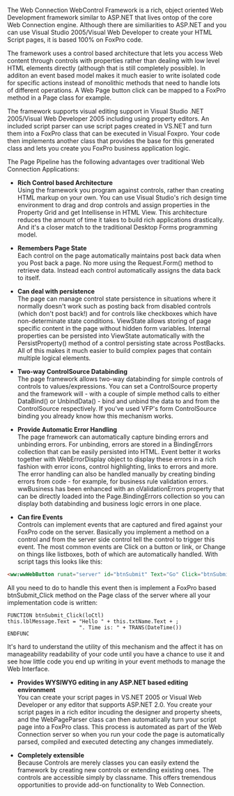 ﻿The Web Connection WebControl Framework is a rich, object oriented Web Development framework similar to ASP.NET that lives ontop of the core Web Connection engine. Although there are similiarities to ASP.NET and you can use Visual Studio 2005/Visual Web Developer to create your HTML Script pages, it is based 100% on FoxPro code.

The framework uses a control based architecture that lets you access Web content through controls with properties rather than dealing with low level HTML elements directly (although that is still completely possible). In additon an event based model makes it much easier to write isolated code for specific actions instead of monolithic methods that need to handle lots of different operations. A Web Page button click can be mapped to a FoxPro method in a Page class for example.

The framework supports visual editing support in Visual Studio .NET 2005/Visual Web Developer 2005 including using property editors. An included script parser can use script pages created in VS.NET and turn them into a FoxPro class that can be executed in Visual Foxpro. Your code then implements another class that provides the base for this generated class and lets you create you FoxPro business application logic.

The Page Pipeline has the following advantages over traditional Web Connection Applications:

* **Rich Control based Architecture**  
Using the framework you program against controls, rather than creating HTML markup on your own. You can use Visual Studio's rich design time environment to drag and drop controls and assign properties in the Property Grid and get Intellisense in HTML View. This architecture reduces the amount of time it takes to build rich applications drastically. And it's a closer match to the traditional Desktop Forms programming model.

* **Remembers Page State**  
Each control on the page automatically maintains post back data when you Post back a page. No more using the Request.Form() method to retrieve data. Instead each control automatically assigns the data back to itself.

* **Can deal with persistence**  
The page can manage control state persistence in situations where it normally doesn't work such as posting back from disabled controls (which don't post back!) and for controls like checkboxes which have non-determinate state conditions. ViewState allows storing of page specific content in the page without hidden form variables. Internal properties can be persisted into ViewState automatically with the PersistProperty() method of a control persisting state across PostBacks. All of this makes it much easier to build complex pages that contain multiple logical elements.

* **Two-way ControlSource Databinding**  
The page framework allows two-way databinding for simple controls of controls to values/expressions. You can set a ControlSource property and the framework will - with a couple of simple method calls to either DataBind() or UnbindData() - bind and unbind the data to and from the ControlSource respectively. If you've used VFP's form ControlSource binding you already know how this mechanism works.

* **Provide Automatic Error Handling**  
The page framework can automatically capture binding errors and unbinding errors. For unbinding, errors are stored in a BindingErrors collection that can be easily persisted into HTML. Event better it works together with WebErrorDisplay object to display these errors in a rich fashion with error icons, control highlighting, links to errors and more. The error handling can also be handled manually by creating binding errors from code - for example, for business rule validation errors. wwBusiness has been enhanced with an oValidationErrors property that can be directly loaded into the Page.BindingErrors collection so you can display both databinding and business logic errors in one place. 

* **Can fire Events**  
Controls can implement events that are captured and fired against your FoxPro code on the server. Basically you implement a method on a control and from the server side control tell the control to trigger this event. The most common events are Click on a button or link, or Change on things like listboxes, both of which are automatically handled. With script tags this looks like this:

```html
<ww:wwWebButton runat="server" id="btnSubmit" Text="Go" Click="btnSubmit_Click"/>
```

All you need to do to handle this event then is implement a FoxPro based btnSubmit_Click method on the Page class of the server where all your implementation code is written:

```vbnet
FUNCTION btnSubmit_Click(loCtl)
this.lblMessage.Text = "Hello " + this.txtName.Text + ;
                       ". Time is: " + TRANS(DateTime())
ENDFUNC
```

It's hard to understand the utility of this mechanism and the affect it has on manageability readability of your code until you have a chance to use it and see how little code you end up writing in your event methods to manage the Web Interface.

* **Provides WYSIWYG editing in any ASP.NET based editing environment**  
You can create your script pages in VS.NET 2005 or Visual Web Developer or any editor that supports ASP.NET 2.0. You create your script pages in a rich editor incuding the designer and property sheets, and the WebPageParser class can then automatically turn your script page into a FoxPro class. This process is automated as part of the Web Connection server so when you run your code the page is automatically parsed, compiled and executed detecting any changes immediately.

* **Completely extensible**  
Because Controls are merely classes you can easily extend the framework by creating new controls or extending existing ones. The controls are accessible simply by classname. This offers tremendous opportunities to provide add-on functionality to Web Connection.